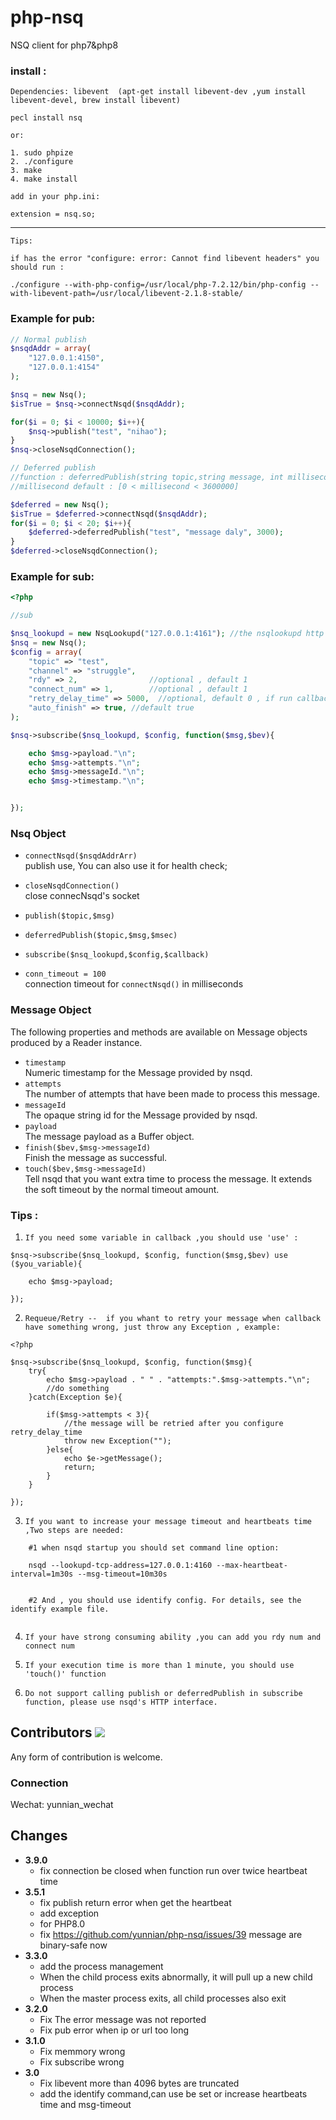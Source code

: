 # php-nsq

NSQ  client for php7&php8  <br/>

### install :

    Dependencies: libevent  (apt-get install libevent-dev ,yum install libevent-devel, brew install libevent)

    pecl install nsq

    or:

    1. sudo phpize
    2. ./configure 
    3. make  
    4. make install  

    add in your php.ini:

    extension = nsq.so;
----------------------------------------------------------------

    Tips: 

    if has the error "configure: error: Cannot find libevent headers" you should run :

    ./configure --with-php-config=/usr/local/php-7.2.12/bin/php-config --with-libevent-path=/usr/local/libevent-2.1.8-stable/ 


### Example for pub:

```php
// Normal publish 
$nsqdAddr = array(
    "127.0.0.1:4150",
    "127.0.0.1:4154"
);

$nsq = new Nsq();
$isTrue = $nsq->connectNsqd($nsqdAddr);

for($i = 0; $i < 10000; $i++){
    $nsq->publish("test", "nihao");
}
$nsq->closeNsqdConnection();

// Deferred publish 
//function : deferredPublish(string topic,string message, int millisecond); 
//millisecond default : [0 < millisecond < 3600000]

$deferred = new Nsq();
$isTrue = $deferred->connectNsqd($nsqdAddr);
for($i = 0; $i < 20; $i++){
    $deferred->deferredPublish("test", "message daly", 3000); 
}
$deferred->closeNsqdConnection();

```

### Example for sub:
```php
<?php 

//sub

$nsq_lookupd = new NsqLookupd("127.0.0.1:4161"); //the nsqlookupd http addr
$nsq = new Nsq();
$config = array(
    "topic" => "test",
    "channel" => "struggle",
    "rdy" => 2,                //optional , default 1
    "connect_num" => 1,        //optional , default 1   
    "retry_delay_time" => 5000,  //optional, default 0 , if run callback failed, after 5000 msec, message will be retried
    "auto_finish" => true, //default true
);

$nsq->subscribe($nsq_lookupd, $config, function($msg,$bev){ 

    echo $msg->payload."\n";
    echo $msg->attempts."\n";
    echo $msg->messageId."\n";
    echo $msg->timestamp."\n";


});

```
### Nsq Object

* `connectNsqd($nsqdAddrArr)` <br/>
  publish use, You can also use it for health check;

* `closeNsqdConnection()` <br/>
  close connecNsqd's socket

* `publish($topic,$msg)` <br/>

* `deferredPublish($topic,$msg,$msec)` <br/>

* `subscribe($nsq_lookupd,$config,$callback)` <br/>

* `conn_timeout = 100`<br />
  connection timeout for `connectNsqd()` in milliseconds

### Message Object

The following properties and methods are available on Message objects produced by a Reader
instance.

* `timestamp` <br/>
  Numeric timestamp for the Message provided by nsqd.
* `attempts` <br/>
  The number of attempts that have been made to process this message.
* `messageId` <br/>
  The opaque string id for the Message provided by nsqd.
* `payload` <br/>
  The message payload as a Buffer object.
* `finish($bev,$msg->messageId)` <br/>
  Finish the message as successful.
* `touch($bev,$msg->messageId)` <br/>
  Tell nsqd that you want extra time to process the message. It extends the
  soft timeout by the normal timeout amount.



### Tips :


1. `If you need some variable in callback ,you should use 'use' :` <br/>

```
$nsq->subscribe($nsq_lookupd, $config, function($msg,$bev) use ($you_variable){ 

    echo $msg->payload;

});
```

2. `Requeue/Retry --  if you whant to retry your message when callback have something wrong, just throw any Exception , example:
` <br/>

```
<?php 

$nsq->subscribe($nsq_lookupd, $config, function($msg){ 
    try{
        echo $msg->payload . " " . "attempts:".$msg->attempts."\n";
        //do something
    }catch(Exception $e){

        if($msg->attempts < 3){
            //the message will be retried after you configure retry_delay_time
            throw new Exception("");
        }else{
            echo $e->getMessage();
            return;
        }
    }

});

```

3. `If you want to increase your message timeout and heartbeats time ,Two steps are needed: ` <br/>
```
    #1 when nsqd startup you should set command line option:

    nsqd --lookupd-tcp-address=127.0.0.1:4160 --max-heartbeat-interval=1m30s --msg-timeout=10m30s


    #2 And , you should use identify config. For details, see the identify example file.
    

```

4. `If your have strong consuming ability ,you can add you rdy num and connect num` <br/>


5. `If your execution time is more than 1 minute, you should use 'touch()' function ` <br/>
    
5. `Do not support calling publish or deferredPublish in subscribe function, please use nsqd's HTTP interface.` <br/>

## Contributors <a href="https://github.com/yunnian/php-nsq/graphs/contributors"> <img src="https://contrib.rocks/image?repo=yunnian/php-nsq" /> </a>
    
Any form of contribution is welcome. 


### Connection 
Wechat: yunnian_wechat

Changes
-------
* **3.9.0**
  * fix connection be closed when function run over twice heartbeat time
* **3.5.1**
  * fix publish return error when get the heartbeat
  * add exception
  * for PHP8.0
  * fix https://github.com/yunnian/php-nsq/issues/39 message are binary-safe now
* **3.3.0**
  * add the process management
  * When the child process exits abnormally, it will pull up a new child process
  * When the master process exits, all child processes also exit
* **3.2.0**
  * Fix The error message was not reported
  * Fix pub error when ip or url too long
* **3.1.0**
  * Fix memmory wrong
  * Fix subscribe  wrong 
* **3.0**
  * Fix libevent more than 4096 bytes are truncated
  * add the identify command,can use be set or increase heartbeats time and msg-timeout
